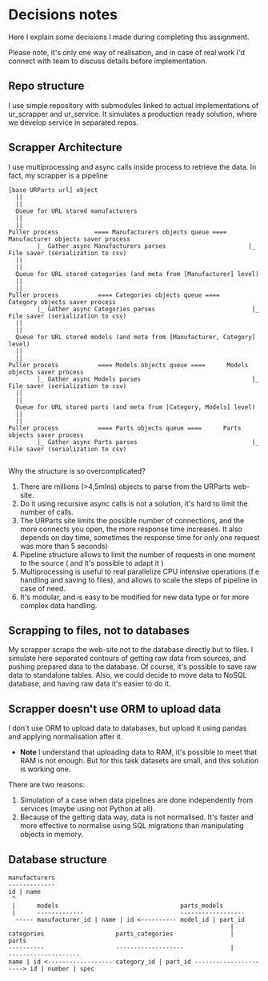 # Decisions notes

Here I explain some decisions I made during completing this assignment.

Please note, it's only one way of realisation, and in case of real work I'd connect with team to discuss details before implementation.

## Repo structure

I use simple repository with submodules linked to actual implementations of ur_scrapper and ur_service.
It simulates a production ready solution, where we develop service in separated repos.

## Scrapper Architecture

I use multiprocessing and async calls inside process to retrieve the data. In fact, my scrapper is a pipeline

```
[base URParts url] object
  ||
  ||
  Queue for URL stored manufacturers
  ||
  ||
Puller process          ==== Manufacturers objects queue ====   Manufacturer objects saver process
        |_ Gather async Manufacturers parses                       |_ File saver (serialization to csv)
  ||
  ||
  Queue for URL stored categories (and meta from [Manufacturer] level)
  ||
  ||
Puller process           ==== Categories objects queue ====      Category objects saver process
        |_ Gather async Categories parses                           |_ File saver (serialization to csv)
  ||
  ||
  Queue for URL stored models (and meta from [Manufacturer, Category] level)
  ||
  ||
Puller process           ==== Models objects queue ====      Models objects saver process
        |_ Gather async Models parses                               |_ File saver (serialization to csv)
  ||
  ||
  Queue for URL stored parts (and meta from [Category, Models] level)
  ||
  ||
Puller process           ==== Parts objects queue ====      Parts objects saver process
        |_ Gather async Parts parses                                |_ File saver (serialization to csv)


```

Why the structure is so overcomplicated? 
1. There are millions (>4,5mlns) objects to parse from the URParts web-site.
2. Do it using recursive async calls is not a solution, it's hard to limit the number of calls.
3. The URParts site limits the possible number of connections, and the more connects you open, the more response time increases. It also depends on day time, sometimes the response time for only one request was more than 5 seconds)
4. Pipeline structure allows to limit the number of requests in one moment to the source ( and it's possible to adapt it )
5. Multiprocessing is useful to real parallelize CPU intensive operations (f.e handling and saving to files), and allows to scale the steps of pipeline in case of need.
6. It's modular, and is easy to be modified for new data type or for more complex data handling.

## Scrapping to files, not to databases

My scrapper scraps the web-site not to the database directly but to files.
I simulate here separated contours of getting raw data from sources, and pushing prepared data to the database. Of course, it's possible to save raw data to standalone tables.
Also, we could decide to move data to NoSQL database, and having raw data it's easier to do it.

## Scrapper doesn't use ORM to upload data

I don't use ORM to upload data to databases, but upload it using pandas and applying normalisation after it.
* **Note** I understand that uploading data to RAM, it's possible to meet that RAM is not enough. But for this task datasets are small, and this solution is working one.

There are two reasons:
1. Simulation of a case when data pipelines are done independently from services (maybe using not Python at all).
2. Because of the getting data way, data is not normalised. It's faster and more effective to normalise using SQL migrations than manipulating objects in memory.

## Database structure
```
manufacturers                             
-------------                             
id | name                                 
 ^
 |      models                                  parts_models
 |      -------------                           ------------------
  ----- manufacturer_id | name | id <---------- model_id | part_id 
                                                              |
categories                    parts_categories                |             parts
----------                    -------------------             |             --------------------
name | id <------------------ category_id | part_id ----------------------> id | number | spec
```
